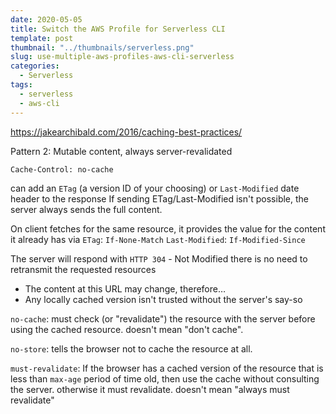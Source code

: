 ```yaml
---
date: 2020-05-05
title: Switch the AWS Profile for Serverless CLI
template: post
thumbnail: "../thumbnails/serverless.png"
slug: use-multiple-aws-profiles-aws-cli-serverless
categories:
  - Serverless
tags:
  - serverless
  - aws-cli
---
```


https://jakearchibald.com/2016/caching-best-practices/

Pattern 2: Mutable content, always server-revalidated

```
Cache-Control: no-cache
```

can add an `ETag` (a version ID of your choosing) or `Last-Modified` date header to the response
If sending ETag/Last-Modified isn't possible, the server always sends the full content.

On client fetches for the same resource, it provides the value for the content it already has via
`ETag`: `If-None-Match`
`Last-Modified`: `If-Modified-Since`

The server will respond with `HTTP 304` - Not Modified
there is no need to retransmit the requested resources

- The content at this URL may change, therefore…
- Any locally cached version isn't trusted without the server's say-so

`no-cache`: must check (or "revalidate") the resource with the server before using the cached resource. doesn't mean "don't cache".

`no-store`: tells the browser not to cache the resource at all.

`must-revalidate`: If the browser has a cached version of the resource that is less than `max-age` period of time old, then use the cache without consulting the server. otherwise it must revalidate. doesn't mean "always must revalidate"
